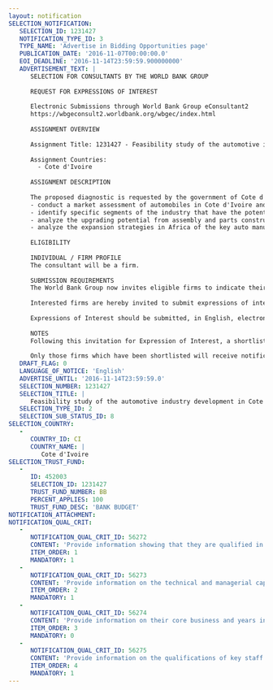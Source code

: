 ```yaml
---
layout: notification
SELECTION_NOTIFICATION: 
   SELECTION_ID: 1231427
   NOTIFICATION_TYPE_ID: 3
   TYPE_NAME: 'Advertise in Bidding Opportunities page'
   PUBLICATION_DATE: '2016-11-07T00:00:00.0'
   EOI_DEADLINE: '2016-11-14T23:59:59.900000000'
   ADVERTISEMENT_TEXT: |
      SELECTION FOR CONSULTANTS BY THE WORLD BANK GROUP
      
      REQUEST FOR EXPRESSIONS OF INTEREST
      
      Electronic Submissions through World Bank Group eConsultant2
      https://wbgeconsult2.worldbank.org/wbgec/index.html
      
      ASSIGNMENT OVERVIEW
      
      Assignment Title: 1231427 - Feasibility study of the automotive industry development in Cote d'Ivoire
      
      Assignment Countries:
        - Cote d'Ivoire
      
      ASSIGNMENT DESCRIPTION
      
      The proposed diagnostic is requested by the government of Cote d'Ivoire.  The objectives are to:
      - conduct a market assessment of automobiles in Cote d'Ivoire and in West Africa
      - identify specific segments of the industry that have the potential to be developed in Cote d'Ivoire
      - analyze the upgrading potential from assembly and parts construction to the higher value added segments of the industry
      - analyze the expansion strategies in Africa of the key auto manufacturers and suppliers working in the specific segments identified above
      
      ELIGIBILITY
      
      INDIVIDUAL / FIRM PROFILE
      The consultant will be a firm. 
      
      SUBMISSION REQUIREMENTS
      The World Bank Group now invites eligible firms to indicate their interest in providing the services.  Interested firms must provide information indicating that they are qualified to perform the services.  Please note that the length of the document should be less than 10 pages and the size of all attachments less than 5MB.  Consultants may associate to enhance their qualifications.
      
      Interested firms are hereby invited to submit expressions of interest.
      
      Expressions of Interest should be submitted, in English, electronically through World Bank Group eConsultant2 (https://wbgeconsult2.worldbank.org/wbgec/index.html)
      
      NOTES
      Following this invitation for Expression of Interest, a shortlist of qualified firms will be formally invited to submit proposals. Shortlisting and selection will be subject to the availability of funding.
      
      Only those firms which have been shortlisted will receive notification. No debrief will be provided to firms which have not been shortlisted.
   DRAFT_FLAG: 0
   LANGUAGE_OF_NOTICE: 'English'
   ADVERTISE_UNTIL: '2016-11-14T23:59:59.0'
   SELECTION_NUMBER: 1231427
   SELECTION_TITLE: |
      Feasibility study of the automotive industry development in Cote d'Ivoire
   SELECTION_TYPE_ID: 2
   SELECTION_SUB_STATUS_ID: 8
SELECTION_COUNTRY: 
   - 
      COUNTRY_ID: CI
      COUNTRY_NAME: |
         Cote d'Ivoire
SELECTION_TRUST_FUND: 
   - 
      ID: 452003
      SELECTION_ID: 1231427
      TRUST_FUND_NUMBER: BB
      PERCENT_APPLIES: 100
      TRUST_FUND_DESC: 'BANK BUDGET'
NOTIFICATION_ATTACHMENT: 
NOTIFICATION_QUAL_CRIT: 
   - 
      NOTIFICATION_QUAL_CRIT_ID: 56272
      CONTENT: 'Provide information showing that they are qualified in the field of the assignment.'
      ITEM_ORDER: 1
      MANDATORY: 1
   - 
      NOTIFICATION_QUAL_CRIT_ID: 56273
      CONTENT: 'Provide information on the technical and managerial capabilities of the firm.'
      ITEM_ORDER: 2
      MANDATORY: 1
   - 
      NOTIFICATION_QUAL_CRIT_ID: 56274
      CONTENT: 'Provide information on their core business and years in business.'
      ITEM_ORDER: 3
      MANDATORY: 0
   - 
      NOTIFICATION_QUAL_CRIT_ID: 56275
      CONTENT: 'Provide information on the qualifications of key staff.'
      ITEM_ORDER: 4
      MANDATORY: 1
---
```

